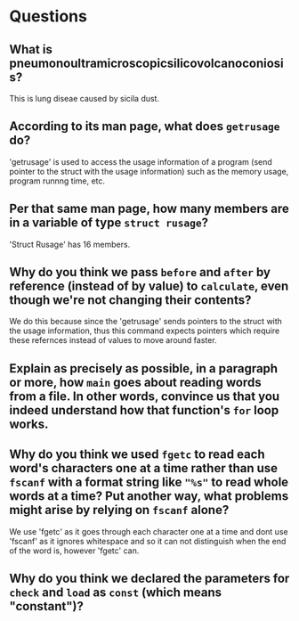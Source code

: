 # Questions

## What is pneumonoultramicroscopicsilicovolcanoconiosis?
   This is lung diseae caused by sicila dust.

## According to its man page, what does `getrusage` do?
 'getrusage' is used to access the usage information of a program (send pointer to the struct with the usage information)
  such as the memory usage, program runnng time, etc.

## Per that same man page, how many members are in a variable of type `struct rusage`?
   'Struct Rusage' has 16 members.

## Why do you think we pass `before` and `after` by reference (instead of by value) to `calculate`, even though we're not changing their contents?
   We do this because since the 'getrusage' sends pointers to the struct with the usage information, thus this command
   expects pointers which require these refernces instead of values to move around faster.

## Explain as precisely as possible, in a paragraph or more, how `main` goes about reading words from a file. In other words, convince us that you indeed understand how that function's `for` loop works.


## Why do you think we used `fgetc` to read each word's characters one at a time rather than use `fscanf` with a format string like `"%s"` to read whole words at a time? Put another way, what problems might arise by relying on `fscanf` alone?
   We use 'fgetc' as it goes through each character one at a time and dont use 'fscanf' as it ignores whitespace and so it can not
    distinguish when the end of the word is, however 'fgetc' can.


## Why do you think we declared the parameters for `check` and `load` as `const` (which means "constant")?

